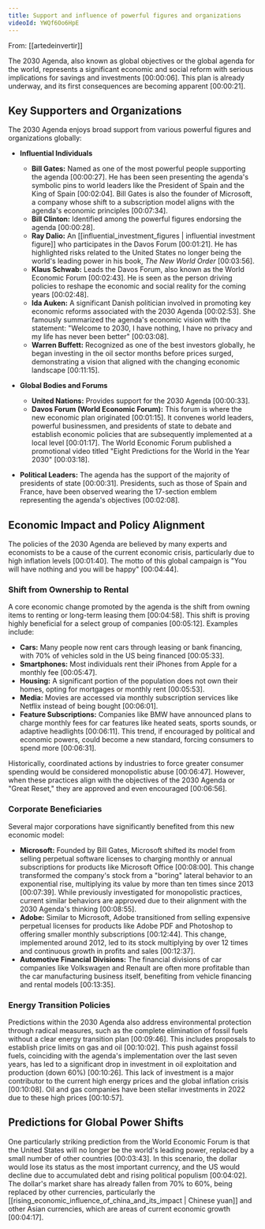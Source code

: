 ```yaml
---
title: Support and influence of powerful figures and organizations
videoId: YWQf6Oo6HpE
---
```


From: [[artedeinvertir]] <br/> 

The 2030 Agenda, also known as global objectives or the global agenda for the world, represents a significant economic and social reform with serious implications for savings and investments <a class="yt-timestamp" data-t="00:00:06">[00:00:06]</a>. This plan is already underway, and its first consequences are becoming apparent <a class="yt-timestamp" data-t="00:00:21">[00:00:21]</a>.

## Key Supporters and Organizations
The 2030 Agenda enjoys broad support from various powerful figures and organizations globally:

*   **Influential Individuals**
    *   **Bill Gates:** Named as one of the most powerful people supporting the agenda <a class="yt-timestamp" data-t="00:00:27">[00:00:27]</a>. He has been seen presenting the agenda's symbolic pins to world leaders like the President of Spain and the King of Spain <a class="yt-timestamp" data-t="00:02:04">[00:02:04]</a>. Bill Gates is also the founder of Microsoft, a company whose shift to a subscription model aligns with the agenda's economic principles <a class="yt-timestamp" data-t="00:07:34">[00:07:34]</a>.
    *   **Bill Clinton:** Identified among the powerful figures endorsing the agenda <a class="yt-timestamp" data-t="00:00:28">[00:00:28]</a>.
    *   **Ray Dalio:** An [[influential_investment_figures | influential investment figure]] who participates in the Davos Forum <a class="yt-timestamp" data-t="00:01:21">[00:01:21]</a>. He has highlighted risks related to the United States no longer being the world's leading power in his book, *The New World Order* <a class="yt-timestamp" data-t="00:03:56">[00:03:56]</a>.
    *   **Klaus Schwab:** Leads the Davos Forum, also known as the World Economic Forum <a class="yt-timestamp" data-t="00:02:43">[00:02:43]</a>. He is seen as the person driving policies to reshape the economic and social reality for the coming years <a class="yt-timestamp" data-t="00:02:48">[00:02:48]</a>.
    *   **Ida Auken:** A significant Danish politician involved in promoting key economic reforms associated with the 2030 Agenda <a class="yt-timestamp" data-t="00:02:53">[00:02:53]</a>. She famously summarized the agenda's economic vision with the statement: "Welcome to 2030, I have nothing, I have no privacy and my life has never been better" <a class="yt-timestamp" data-t="00:03:08">[00:03:08]</a>.
    *   **Warren Buffett:** Recognized as one of the best investors globally, he began investing in the oil sector months before prices surged, demonstrating a vision that aligned with the changing economic landscape <a class="yt-timestamp" data-t="00:11:15">[00:11:15]</a>.

*   **Global Bodies and Forums**
    *   **United Nations:** Provides support for the 2030 Agenda <a class="yt-timestamp" data-t="00:00:33">[00:00:33]</a>.
    *   **Davos Forum (World Economic Forum):** This forum is where the new economic plan originated <a class="yt-timestamp" data-t="00:01:15">[00:01:15]</a>. It convenes world leaders, powerful businessmen, and presidents of state to debate and establish economic policies that are subsequently implemented at a local level <a class="yt-timestamp" data-t="00:01:17">[00:01:17]</a>. The World Economic Forum published a promotional video titled "Eight Predictions for the World in the Year 2030" <a class="yt-timestamp" data-t="00:03:18">[00:03:18]</a>.

*   **Political Leaders:** The agenda has the support of the majority of presidents of state <a class="yt-timestamp" data-t="00:00:31">[00:00:31]</a>. Presidents, such as those of Spain and France, have been observed wearing the 17-section emblem representing the agenda's objectives <a class="yt-timestamp" data-t="00:02:08">[00:02:08]</a>.

## Economic Impact and Policy Alignment
The policies of the 2030 Agenda are believed by many experts and economists to be a cause of the current economic crisis, particularly due to high inflation levels <a class="yt-timestamp" data-t="00:01:40">[00:01:40]</a>. The motto of this global campaign is "You will have nothing and you will be happy" <a class="yt-timestamp" data-t="00:04:44">[00:04:44]</a>.

### Shift from Ownership to Rental
A core economic change promoted by the agenda is the shift from owning items to renting or long-term leasing them <a class="yt-timestamp" data-t="00:04:58">[00:04:58]</a>. This shift is proving highly beneficial for a select group of companies <a class="yt-timestamp" data-t="00:05:12">[00:05:12]</a>. Examples include:
*   **Cars:** Many people now rent cars through leasing or bank financing, with 70% of vehicles sold in the US being financed <a class="yt-timestamp" data-t="00:05:33">[00:05:33]</a>.
*   **Smartphones:** Most individuals rent their iPhones from Apple for a monthly fee <a class="yt-timestamp" data-t="00:05:47">[00:05:47]</a>.
*   **Housing:** A significant portion of the population does not own their homes, opting for mortgages or monthly rent <a class="yt-timestamp" data-t="00:05:53">[00:05:53]</a>.
*   **Media:** Movies are accessed via monthly subscription services like Netflix instead of being bought <a class="yt-timestamp" data-t="00:06:01">[00:06:01]</a>.
*   **Feature Subscriptions:** Companies like BMW have announced plans to charge monthly fees for car features like heated seats, sports sounds, or adaptive headlights <a class="yt-timestamp" data-t="00:06:11">[00:06:11]</a>. This trend, if encouraged by political and economic powers, could become a new standard, forcing consumers to spend more <a class="yt-timestamp" data-t="00:06:31">[00:06:31]</a>.

Historically, coordinated actions by industries to force greater consumer spending would be considered monopolistic abuse <a class="yt-timestamp" data-t="00:06:47">[00:06:47]</a>. However, when these practices align with the objectives of the 2030 Agenda or "Great Reset," they are approved and even encouraged <a class="yt-timestamp" data-t="00:06:56">[00:06:56]</a>.

### Corporate Beneficiaries
Several major corporations have significantly benefited from this new economic model:
*   **Microsoft:** Founded by Bill Gates, Microsoft shifted its model from selling perpetual software licenses to charging monthly or annual subscriptions for products like Microsoft Office <a class="yt-timestamp" data-t="00:08:00">[00:08:00]</a>. This change transformed the company's stock from a "boring" lateral behavior to an exponential rise, multiplying its value by more than ten times since 2013 <a class="yt-timestamp" data-t="00:07:39">[00:07:39]</a>. While previously investigated for monopolistic practices, current similar behaviors are approved due to their alignment with the 2030 Agenda's thinking <a class="yt-timestamp" data-t="00:08:55">[00:08:55]</a>.
*   **Adobe:** Similar to Microsoft, Adobe transitioned from selling expensive perpetual licenses for products like Adobe PDF and Photoshop to offering smaller monthly subscriptions <a class="yt-timestamp" data-t="00:12:44">[00:12:44]</a>. This change, implemented around 2012, led to its stock multiplying by over 12 times and continuous growth in profits and sales <a class="yt-timestamp" data-t="00:12:37">[00:12:37]</a>.
*   **Automotive Financial Divisions:** The financial divisions of car companies like Volkswagen and Renault are often more profitable than the car manufacturing business itself, benefiting from vehicle financing and rental models <a class="yt-timestamp" data-t="00:13:35">[00:13:35]</a>.

### Energy Transition Policies
Predictions within the 2030 Agenda also address environmental protection through radical measures, such as the complete elimination of fossil fuels without a clear energy transition plan <a class="yt-timestamp" data-t="00:09:46">[00:09:46]</a>. This includes proposals to establish price limits on gas and oil <a class="yt-timestamp" data-t="00:10:02">[00:10:02]</a>. This push against fossil fuels, coinciding with the agenda's implementation over the last seven years, has led to a significant drop in investment in oil exploitation and production (down 60%) <a class="yt-timestamp" data-t="00:10:26">[00:10:26]</a>. This lack of investment is a major contributor to the current high energy prices and the global inflation crisis <a class="yt-timestamp" data-t="00:10:08">[00:10:08]</a>. Oil and gas companies have been stellar investments in 2022 due to these high prices <a class="yt-timestamp" data-t="00:10:57">[00:10:57]</a>.

## Predictions for Global Power Shifts
One particularly striking prediction from the World Economic Forum is that the United States will no longer be the world's leading power, replaced by a small number of other countries <a class="yt-timestamp" data-t="00:03:43">[00:03:43]</a>. In this scenario, the dollar would lose its status as the most important currency, and the US would decline due to accumulated debt and rising political populism <a class="yt-timestamp" data-t="00:04:02">[00:04:02]</a>. The dollar's market share has already fallen from 70% to 60%, being replaced by other currencies, particularly the [[rising_economic_influence_of_china_and_its_impact | Chinese yuan]] and other Asian currencies, which are areas of current economic growth <a class="yt-timestamp" data-t="00:04:17">[00:04:17]</a>.